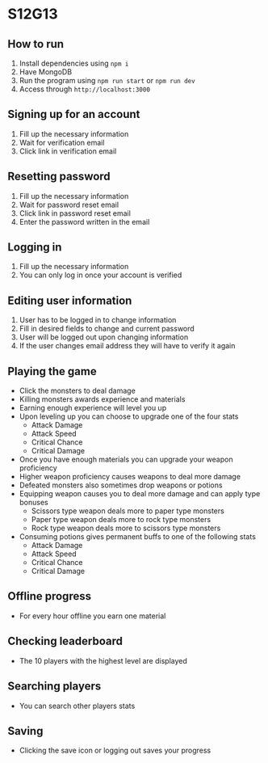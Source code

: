 # S12G13

## How to run
1. Install dependencies using `npm i`
2. Have MongoDB
3. Run the program using `npm run start` or `npm run dev`
4. Access through `http://localhost:3000`

## Signing up for an account
1. Fill up the necessary information
2. Wait for verification email
3. Click link in verification email

## Resetting password
1. Fill up the necessary information
2. Wait for password reset email
3. Click link in password reset email
4. Enter the password written in the email

## Logging in
1. Fill up the necessary information
2. You can only log in once your account is verified

## Editing user information
1. User has to be logged in to change information
2. Fill in desired fields to change and current password
3. User will be logged out upon changing information
4. If the user changes email address they will have to verify it again

## Playing the game
- Click the monsters to deal damage
- Killing monsters awards experience and materials
- Earning enough experience will level you up
- Upon leveling up you can choose to upgrade one of the four stats
    * Attack Damage
    * Attack Speed
    * Critical Chance
    * Critical Damage
- Once you have enough materials you can upgrade your weapon proficiency
- Higher weapon proficiency causes weapons to deal more damage
- Defeated monsters also sometimes drop weapons or potions
- Equipping weapon causes you to deal more damage and can apply type bonuses
    * Scissors type weapon deals more to paper type monsters
    * Paper type weapon deals more to rock type monsters
    * Rock type weapon deals more to scissors type monsters
- Consuming potions gives permanent buffs to one of the following stats
    * Attack Damage
    * Attack Speed
    * Critical Chance
    * Critical Damage

## Offline progress
- For every hour offline you earn one material

## Checking leaderboard
- The 10 players with the highest level are displayed

## Searching players
- You can search other players stats

## Saving
- Clicking the save icon or logging out saves your progress